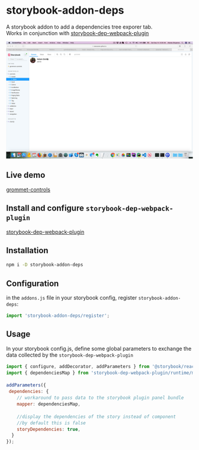 # storybook-addon-deps

A storybook addon to add a dependencies tree exporer tab.<br />
Works in conjunction with [storybook-dep-webpack-plugin](https://github.com/atanasster/storybook-dep-webpack-plugin/)

![Dependencies plugin](./doc/storybook_dependencies.gif)

## Live demo
[grommet-controls](https://atanasster.github.io/grommet-controls/?path=/deps/controls-controls-avatar--main)

## Install and configure `storybook-dep-webpack-plugin`
[storybook-dep-webpack-plugin](https://github.com/atanasster/storybook-dep-webpack-plugin/blob/master/README.md)


## Installation
```sh
npm i -D storybook-addon-deps
```

## Configuration

in the `addons.js` file in your storybook config, register `storybook-addon-deps`:

```js
import 'storybook-addon-deps/register';
```

## Usage
In your storybook config.js, define some global parameters to exchange the data collected by the `storybook-dep-webpack-plugin`


```javascript
import { configure, addDecorator, addParameters } from '@storybook/react';
import { dependenciesMap } from 'storybook-dep-webpack-plugin/runtime/main';

addParameters({
 dependencies: {
    // workaround to pass data to the storybook plugin panel bundle
    mapper: dependenciesMap,
    
    //display the dependencies of the story instead of component
    //by default this is false
    storyDependencies: true,
  }
});
```
